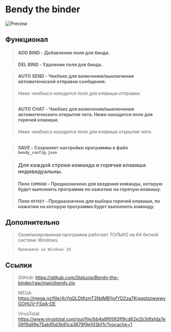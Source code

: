 # Bendy the binder

![Preview](https://i.imgur.com/daK11V2.png)

## Функционал
> #### ADD BIND - Добавление поля для бинда.
> #### DEL BIND - Удаление поля для бинда.

> #### AUTO SEND - Чекбокс для включения/выключения автоматической отправки сообщения.  
> ###### _Ниже чекбокса находится поле для клавиши отправки._
> #### AUTO CHAT - Чекбокс для включения/выключения автоматического открытия чата. Ниже находится поле для горячей клавиши.
> ###### _Ниже чекбокса находится поле для клавиши открытия чата._

> #### SAVE - Сохраняет настройки программы в файл `bendy_config.json`

> ### Для каждой строки команда и горячая клавиша индивидуальны.
> #### Поле `COMMAND` - Предназначено для введения команды, которую будет выполнять программа по нажатию на горячую клавишу.
> #### Поле `HOTKEY` - Предназначено для выбора горячей клавиши, по нажатию на которую программа будет выполнять команду.

## Дополнительно

> Скомпилированная программа работает ТОЛЬКО на 64 битной системе Windows.
>
> `Проверено на Windows 10`

## Ссылки
> GitHub: https://github.com/Statuxia/Bendy-the-binder/raw/main/bendy.zip
>
> MEGA: https://mega.nz/file/4cYgQLDI#zmT2NdMB1jofYD2za7KigqqlzowwwvGOHUV-FSqA-DE
>
> VirusTotal: https://www.virustotal.com/gui/file/bb4a8f6592ff9cd62e2b3dfa1da7e0919a99e75ab95d3b81ca3679f9e103bf1c?nocache=1
